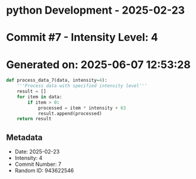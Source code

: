 ﻿# python Development - 2025-02-23
# Commit #7 - Intensity Level: 4
# Generated on: 2025-06-07 12:53:28
```python
def process_data_7(data, intensity=4):
    '''Process data with specified intensity level'''
    result = []
    for item in data:
        if item > 0:
            processed = item * intensity + 63
            result.append(processed)
    return result
```
## Metadata
- Date: 2025-02-23
- Intensity: 4
- Commit Number: 7
- Random ID: 943622546
